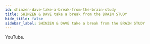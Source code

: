 ```yaml
---
id: shinzen-dave-take-a-break-from-the-brain-study
title: SHINZEN & DAVE take a break from the BRAIN STUDY
hide_title: false
sidebar_label: SHINZEN & DAVE take a break from the BRAIN STUDY
---
```





YouTube.





















































